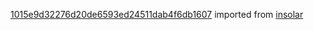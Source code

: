 [1015e9d32276d20de6593ed24511dab4f6db1607](https://github.com/insolar/insolar/commit/1015e9d32276d20de6593ed24511dab4f6db1607) imported from [insolar](https://github.com/insolar/insolar)
